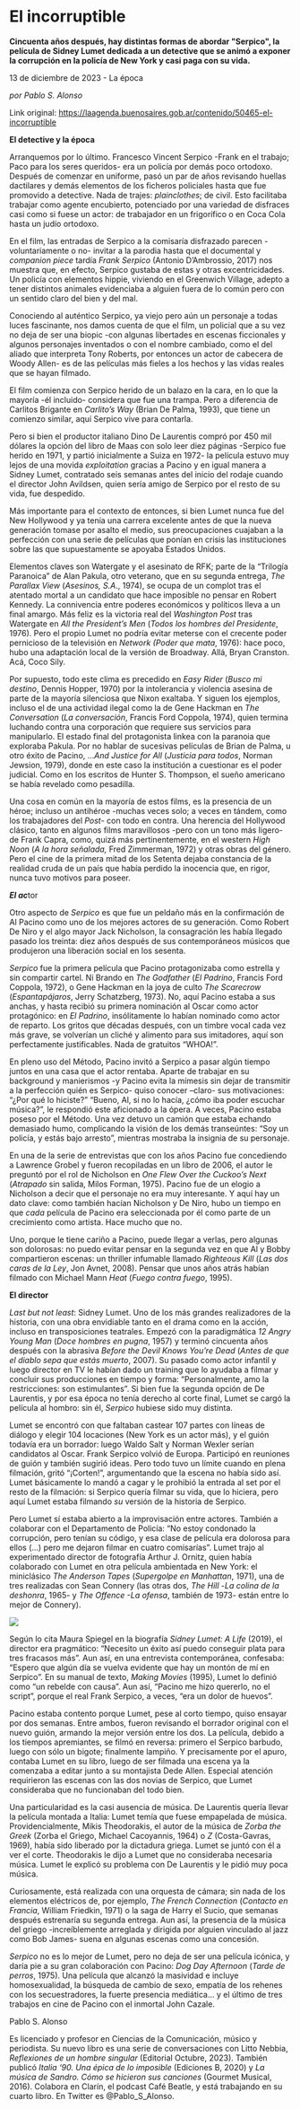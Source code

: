 # El incorruptible

**Cincuenta años después, hay distintas formas de abordar "Serpico", la película de Sidney Lumet dedicada a un detective que se animó a exponer la corrupción en la policía de New York y casi paga con su vida.**

13 de diciembre de 2023 - La época

_por Pablo S. Alonso_

Link original: https://laagenda.buenosaires.gob.ar/contenido/50465-el-incorruptible



**El detective y la época**




Arranquemos por lo último. Francesco Vincent Serpico -Frank en el trabajo; Paco para los seres queridos- era un policía por demás poco ortodoxo. Después de comenzar en uniforme, pasó un par de años revisando huellas dactilares y demás elementos de los ficheros policiales hasta que fue promovido a detective. Nada de trajes: *plainclothes*; de civil. Esto facilitaba trabajar como agente encubierto, potenciado por una variedad de disfraces casi como si fuese un actor: de trabajador en un frigorífico o en Coca Cola hasta un judío ortodoxo.




En el film, las entradas de Serpico a la comisaría disfrazado parecen -voluntariamente o no- invitar a la parodia hasta que el documental y *companion piece* tardía *Frank Serpico* (Antonio D’Ambrossio, 2017) nos muestra que, en efecto, Serpico gustaba de estas y otras excentricidades. Un policía con elementos hippie, viviendo en el Greenwich Village, adepto a tener distintos animales evidenciaba a alguien fuera de lo común pero con un sentido claro del bien y del mal.




Conociendo al auténtico Serpico, ya viejo pero aún un personaje a todas luces fascinante, nos damos cuenta de que el film, un policial que a su vez no deja de ser una biopic -con algunas libertades en escenas ficcionales y algunos personajes inventados o con el nombre cambiado, como el del aliado que interpreta Tony Roberts, por entonces un actor de cabecera de Woody Allen- es de las películas más fieles a los hechos y las vidas reales que se hayan filmado.




El film comienza con Serpico herido de un balazo en la cara, en lo que la mayoría -él incluido- considera que fue una trampa. Pero a diferencia de Carlitos Brigante en *Carlito’s Way* (Brian De Palma, 1993), que tiene un comienzo similar, aquí Serpico vive para contarla.




Pero si bien el productor italiano Dino De Laurentis compró por 450 mil dólares la opción del libro de Maas con solo leer diez páginas -Serpico fue herido en 1971, y partió inicialmente a Suiza en 1972- la película estuvo muy lejos de una movida *exploitation* gracias a Pacino y en igual manera a Sidney Lumet, contratado seis semanas antes del inicio del rodaje cuando el director John Avildsen, quien sería amigo de Serpico por el resto de su vida, fue despedido.




Más importante para el contexto de entonces, si bien Lumet nunca fue del New Hollywood y ya tenía una carrera excelente antes de que la nueva generación tomase por asalto el medio, sus preocupaciones cuajaban a la perfección con una serie de películas que ponían en crisis las instituciones sobre las que supuestamente se apoyaba Estados Unidos.




Elementos claves son Watergate y el asesinato de RFK; parte de la “Trilogía Paranoica” de Alan Pakula, otro veterano, que en su segunda entrega, *The Parallax View* (*Asesinos, S.A*., 1974), se ocupa de un complot tras el atentado mortal a un candidato que hace imposible no pensar en Robert Kennedy. La connivencia entre poderes económicos y políticos lleva a un final amargo. Más feliz es la victoria real del *Washington Post* tras Watergate en *All the President’s Men* (*Todos los hombres del Presidente*, 1976). Pero el propio Lumet no podría evitar meterse con el crecente poder pernicioso de la televisión en *Network* *(Poder que mata*, 1976): hace poco, hubo una adaptación local de la versión de Broadway. Allá, Bryan Cranston. Acá, Coco Sily.




Por supuesto, todo este clima es precedido en *Easy Rider* (*Busco mi destino*, Dennis Hopper, 1970) por la intolerancia y violencia asesina de parte de la mayoría silenciosa que Nixon exaltaba. Y siguen los ejemplos, incluso el de una actividad ilegal como la de Gene Hackman en *The* *Conversation* (*La conversación*, Francis Ford Coppola, 1974), quien termina luchando contra una corporación que requiere sus servicios para manipularlo. El estado final del protagonista linkea con la paranoia que exploraba Pakula. Por no hablar de sucesivas películas de Brian de Palma, u otro éxito de Pacino, …*And Justice for All* (*Justicia para todos*, Norman Jewsion, 1979), donde en este caso la institución a cuestionar es el poder judicial. Como en los escritos de Hunter S. Thompson, el sueño americano se había revelado como pesadilla.




Una cosa en común en la mayoría de estos films, es la presencia de un héroe; incluso un antihéroe -muchas veces solo; a veces en tándem, como los trabajadores del *Post*- con todo en contra. Una herencia del Hollywood clásico, tanto en algunos films maravillosos -pero con un tono más ligero- de Frank Capra, como, quizá más pertinentemente, en el western *High Noon* (*A la hora señalada,* Fred Zimmerman, 1972) y otras obras del género. Pero el cine de la primera mitad de los Setenta dejaba constancia de la realidad cruda de un país que había perdido la inocencia que, en rigor, nunca tuvo motivos para poseer.




***El ac***tor




Otro aspecto de *Serpico* es que fue un peldaño más en la confirmación de Al Pacino como uno de los mejores actores de su generación. Como Robert De Niro y el algo mayor Jack Nicholson, la consagración les había llegado pasado los treinta: diez años después de sus contemporáneos músicos que produjeron una liberación social en los sesenta.




*Serpico* fue la primera película que Pacino protagonizaba como estrella y sin compartir cartel. Ni Brando en *The Godfather* (*El Padrino*, Francis Ford Coppola, 1972), o Gene Hackman en la joya de culto *The Scarecrow* (*Espantapájaros*, Jerry Schatzberg, 1973). No, aquí Pacino estaba a sus anchas, y hasta recibió su primera nominación al Oscar como actor protagónico: en *El Padrino*, insólitamente lo habían nominado como actor de reparto. Los gritos que décadas después, con un timbre vocal cada vez más grave, se volverían un cliché y alimento para sus imitadores, aquí son perfectamente justificables. Nada de gratuitos “WHOA!”.




En pleno uso del Método, Pacino invitó a Serpico a pasar algún tiempo juntos en una casa que el actor rentaba. Aparte de trabajar en su background y manierismos -y Pacino evita la mímesis sin dejar de transmitir a la perfección quién es Serpico- quiso conocer –claro- sus motivaciones: “¿Por qué lo hiciste?” “Bueno, Al, si no lo hacía, ¿cómo iba poder escuchar música?”, le respondió este aficionado a la ópera. A veces, Pacino estaba poseso por el Método. Una vez detuvo un camión que estaba echando demasiado humo, complicando la visión de los demás transeúntes: “Soy un policía, y estás bajo arresto”, mientras mostraba la insignia de su personaje.




En una de la serie de entrevistas que con los años Pacino fue concediendo a Lawrence Grobel y fueron recopiladas en un libro de 2006, el autor le preguntó por el rol de Nicholson en *One Flew Over the Cuckoo’s Next* (*Atrapado* sin salida, Milos Forman, 1975). Pacino fue de un elogio a Nicholson a decir que el personaje no era muy interesante. Y aquí hay un dato clave: como también hacían Nicholson y De Niro, hubo un tiempo en que *cada* película de Pacino era seleccionada por él como parte de un crecimiento como artista. Hace mucho que no.




Uno, porque le tiene cariño a Pacino, puede llegar a verlas, pero algunas son dolorosas: no puedo evitar pensar en la segunda vez en que Al y Bobby compartieron escenas: un thriller infumable llamado *Righteous Kill* (*Las dos caras de la Ley*, Jon Avnet, 2008). Pensar que unos años atrás habían filmado con Michael Mann *Heat* (*Fuego contra fuego*, 1995).




**El director**




*Last but not least*: Sidney Lumet. Uno de los más grandes realizadores de la historia, con una obra envidiable tanto en el drama como en la acción, incluso en transposiciones teatrales. Empezó con la paradigmática *12 Angry Young Man* (*Doce hombres en pugna*, 1957) y terminó cincuenta años después con la abrasiva *Before the Devil Knows You’re Dead* (*Antes de que el diablo sepa que estás muerto*, 2007). Su pasado como actor infantil y luego director en TV le habían dado un training que lo ayudaba a filmar y concluir sus producciones en tiempo y forma: “Personalmente, amo la restricciones: son estimulantes”. Si bien fue la segunda opción de De Laurentis, y por esa época no tenía derecho al corte final, Lumet se cargó la película al hombro: sin él, *Serpico* hubiese sido muy distinta.




Lumet se encontró con que faltaban castear 107 partes con líneas de diálogo y elegir 104 locaciones (New York es un actor más), y el guión todavía era un borrador: luego Waldo Salt y Norman Wexler serían candidatos al Oscar. Frank Serpico volvió de Europa. Participó en reuniones de guión y también sugirió ideas. Pero todo tuvo un límite cuando en plena filmación, gritó “¡Corten!”, argumentando que la escena no había sido así. Lumet básicamente lo mandó a cagar y le prohibió la entrada al set por el resto de la filmación: si Serpico quería filmar su vida, que lo hiciera, pero aquí Lumet estaba filmando *su* versión de la historia de Serpico.




Pero Lumet sí estaba abierto a la improvisación entre actores. También a colaborar con el Departamento de Policía: “No estoy condonado la corrupción, pero tenían su código, y esa clase de película era dolorosa para ellos (…) pero me dejaron filmar en cuatro comisarías”. Lumet trajo al experimentado director de fotografía Arthur J. Ornitz, quien había colaborado con Lumet en otra película ambientada en New York: el miniclásico *The Anderson Tapes* (*Supergolpe en Manhattan*, 1971), una de tres realizadas con Sean Connery (las otras dos, *The Hill* -*La* *colina de la deshonra*, 1965- y *The Offence -La ofensa*, también de 1973- están entre lo mejor de Connery).




![](https://cdn.feater.me/files/images/3310253/3cd79fa7-1171-4cb9-9b1a-8a0eb2a2c415.jpg)




Según lo cita Maura Spiegel en la biografía *Sidney Lumet: A Life* (2019), el director era pragmático: “Necesito un éxito así puedo conseguir plata para tres fracasos más”. Aun así, en una entrevista contemporánea, confesaba: “Espero que algún día se vuelva evidente que hay un montón de mí en Serpico”. En su manual de texto, *Making Movies* (1995), Lumet lo definió como “un rebelde con causa”. Aun así, “Pacino me hizo quererlo, no el script”, porque el real Frank Serpico, a veces, “era un dolor de huevos”.




Pacino estaba contento porque Lumet, pese al corto tiempo, quiso ensayar por dos semanas. Entre ambos, fueron revisando el borrador original con el nuevo guión, armando la mejor versión entre los dos. La película, debido a los tiempos apremiantes, se filmó en reversa: primero el Serpico barbudo, luego con sólo un bigote; finalmente lampiño. Y precisamente por el apuro, contaba Lumet en su libro, luego de ser filmada una escena ya la comenzaba a editar junto a su montajista Dede Allen. Especial atención requirieron las escenas con las dos novias de Serpico, que Lumet consideraba que no funcionaban del todo bien.




Una particularidad es la casi ausencia de música. De Laurentis quería llevar la película montada a Italia: Lumet temía que fuese empapelada de música. Providencialmente, Mikis Theodorakis, el autor de la música de *Zorba the Greek* (Zorba el Griego, Michael Cacoyannis, 1964) o *Z* (Costa-Gavras, 1969), había sido liberado por la dictadura griega. Lumet se juntó con él a ver el corte. Theodorakis le dijo a Lumet que no consideraba necesaria música. Lumet le explicó su problema con De Laurentis y le pidió muy poca música.




Curiosamente, está realizada con una orquesta de cámara; sin nada de los elementos eléctricos de, por ejemplo, *The French Connection* (*Contacto en Francia*, William Friedkin, 1971) o la saga de Harry el Sucio, que semanas después estrenaría su segunda entrega. Aun así, la presencia de la música del griego -increíblemente arreglada y dirigida por alguien vinculado al jazz como Bob James- suena en algunas escenas como una concesión.




*Serpico* no es lo mejor de Lumet, pero no deja de ser una película icónica, y daría pie a su gran colaboración con Pacino: *Dog Day Afternoon* (*Tarde de perros*, 1975). Una película que alcanzó la masividad e incluye homosexualidad, la búsqueda de cambio de sexo, empatía de los rehenes con los secuestradores, la fuerte presencia mediática… y el último de tres trabajos en cine de Pacino con el inmortal John Cazale.




Pablo S. Alonso




Es licenciado y profesor en Ciencias de la Comunicación, músico y periodista. Su nuevo libro es una serie de conversaciones con Litto Nebbia, *Reflexiones de un hombre singular* (Editorial Octubre, 2023). También publicó *Italia ‘90. Una épica de lo imposible* (Ediciones B, 2020) y *La música de Sandro. Cómo se hicieron sus canciones* (Gourmet Musical, 2016). Colabora en Clarín, el podcast Café Beatle, y está trabajando en su cuarto libro. En Twitter es @Pablo\_S\_Alonso.



